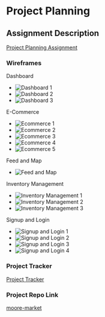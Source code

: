 # Project Planning

## Assignment Description
[Project Planning Assignment](https://education.launchcode.org/liftoff/assignments/planning/)

### Wireframes

Dashboard

* ![Dashboard 1](/wireframes/images/dashboard_1.jpg)
* ![Dashboard 2](/wireframes/images/dashboard_2.jpg)
* ![Dashboard 3](/wireframes/images/dashboard_3.jpg)

E-Commerce

* ![Ecommerce 1](/wireframes/images/ecommerce_1.jpg)
* ![Ecommerce 2](/wireframes/images/ecommerce_2.jpg)
* ![Ecommerce 3](/wireframes/images/ecommerce_3.jpg)
* ![Ecommerce 4](/wireframes/images/ecommerce_4.jpg)
* ![Ecommerce 5](/wireframes/images/ecommerce_5.jpg)

Feed and Map

* ![Feed and Map](/wireframes/images/feed_and_map.png)

Inventory Management

* ![Inventory Management 1](/wireframes/images/inventory_management_1.jpg)
* ![Inventory Management 2](/wireframes/images/inventory_management_2.jpg)
* ![Inventory Management 3](/wireframes/images/inventory_management_3.jpg)

Signup and Login

* ![Signup and Login 1](/wireframes/images/signup_1.jpg)
* ![Signup and Login 2](/wireframes/images/signup_2.jpg)
* ![Signup and Login 3](/wireframes/images/signup_3.jpg)
* ![Signup and Login 4](/wireframes/images/signup_4.jpg)

### Project Tracker

[Project Tracker](https://github.com/LaunchCodeLiftoffProjects/moore-market/projects)

### Project Repo Link

[moore-market](https://github.com/LaunchCodeLiftoffProjects/moore-market)
